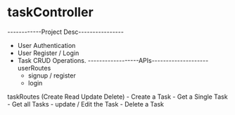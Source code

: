 # taskController
------------Project Desc----------------
- User Authentication
- User Register / Login 
- Task CRUD Operations.
------------------APIs--------------------
userRoutes
    - signup / register 
    - login 

taskRoutes (Create Read Update Delete)
    - Create a Task 
    - Get a Single Task
    - Get all Tasks
    - update / Edit the Task 
    - Delete a Task

